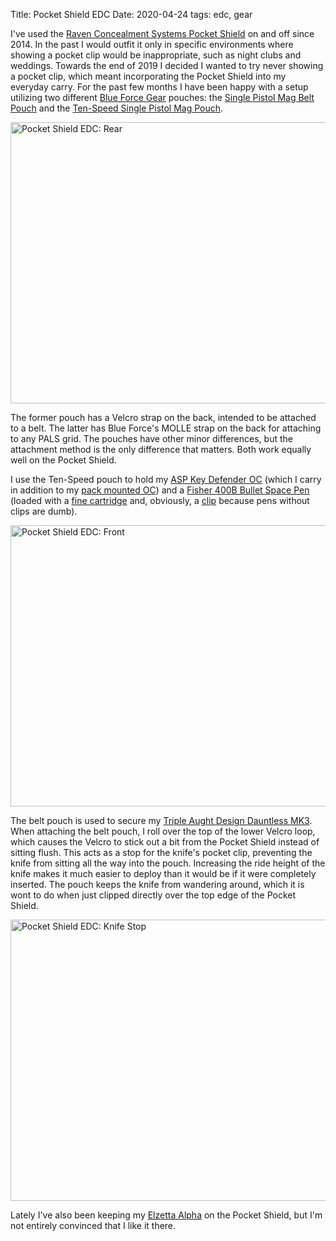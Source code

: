 Title: Pocket Shield EDC
Date: 2020-04-24
tags: edc, gear

I've used the [Raven Concealment Systems Pocket Shield](https://rcsgear.com/pocket-shield/) on and off since 2014. In the past I would outfit it only in specific environments where showing a pocket clip would be inappropriate, such as night clubs and weddings. Towards the end of 2019 I decided I wanted to try never showing a pocket clip, which meant incorporating the Pocket Shield into my everyday carry. For the past few months I have been happy with a setup utilizing two different [Blue Force Gear](https://www.blueforcegear.com/) pouches: the [Single Pistol Mag Belt Pouch](https://www.blueforcegear.com/single-pistol-belt-pouch.html) and the [Ten-Speed Single Pistol Mag Pouch](https://www.blueforcegear.com/ten-speed-single-pistol-mag-pouch.html).

<a href="https://www.flickr.com/photos/pigmonkey/49819969227/in/dateposted/" title="Pocket Shield EDC: Rear"><img src="https://live.staticflickr.com/65535/49819969227_fbe56964a4_c.jpg" width="800" height="450" alt="Pocket Shield EDC: Rear"></a>

The former pouch has a Velcro strap on the back, intended to be attached to a belt. The latter has Blue Force's MOLLE strap on the back for attaching to any PALS grid. The pouches have other minor differences, but the attachment method is the only difference that matters. Both work equally well on the Pocket Shield.

I use the Ten-Speed pouch to hold my [ASP Key Defender OC](/2014/11/oc/) (which I carry in addition to my [pack mounted OC](/2020/02/shoulder-mounted-oc/)) and a [Fisher 400B Bullet Space Pen](https://www.spacepen.com/400B.aspx) (loaded with a [fine cartridge](/2019/02/fisher-fine/) and, obviously, a [clip](https://www.spacepen.com/blackbulletpenclip.aspx) because pens without clips are dumb).

<a href="https://www.flickr.com/photos/pigmonkey/49819660156/in/dateposted/" title="Pocket Shield EDC: Front"><img src="https://live.staticflickr.com/65535/49819660156_72cf008020_c.jpg" width="800" height="450" alt="Pocket Shield EDC: Front"></a>

The belt pouch is used to secure my [Triple Aught Design Dauntless MK3](https://tripleaughtdesign.com/shop/dauntless-mk3-g10/). When attaching the belt pouch, I roll over the top of the lower Velcro loop, which causes the Velcro to stick out a bit from the Pocket Shield instead of sitting flush. This acts as a stop for the knife's pocket clip, preventing the knife from sitting all the way into the pouch. Increasing the ride height of the knife makes it much easier to deploy than it would be if it were completely inserted. The pouch keeps the knife from wandering around, which it is wont to do when just clipped directly over the top edge of the Pocket Shield.

<a href="https://www.flickr.com/photos/pigmonkey/49819120143/in/dateposted/" title="Pocket Shield EDC: Knife Stop"><img src="https://live.staticflickr.com/65535/49819120143_404bc9e6cd_c.jpg" width="800" height="450" alt="Pocket Shield EDC: Knife Stop"></a>

Lately I've also been keeping my [Elzetta Alpha](/2019/08/elzetta-thoughts/) on the Pocket Shield, but I'm not entirely convinced that I like it there.

